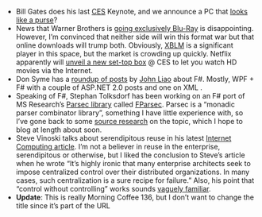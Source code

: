 -   Bill Gates does his last [CES](http://www.microsoft.com/ces)
    Keynote, and we announce a PC that [looks like a
    purse](http://www.microsoft.com/presspass/features/2008/jan08/01-07fashionpcs.mspx)?
-   News that Warner Brothers is [going exclusively
    Blu-Ray](http://www.deadlinehollywooddaily.com/boost-for-blu-ray-warner-bros-will-release-high-def-titles-exclusively-in-that-format/)
    is disappointing. However, I’m convinced that neither side will win
    this format war but that online downloads will trump both.
    Obviously, [XBLM](http://www.xbox.com/live/marketplace/moviestv) is
    a significant player in this space, but the market is crowding up
    quickly. Netflix apparently will [unveil a new set-top
    box](http://www.marketwatch.com/news/story/netflix-lg-team-up-bring/story.aspx?guid=%7B524C1C79-666C-49FD-AD1A-75E4D3B5878B%7D)
    @ CES to let you watch HD movies via the Internet.
-   Don Syme has a [roundup of
    posts](http://blogs.msdn.com/dsyme/archive/2008/01/05/learning-wpf-through-f-and-vice-versa-by-john-liao.aspx)
    by [John Liao](http://jyliao.blogspot.com) about F\#. Mostly, WPF +
    F\# with a couple of ASP.NET 2.0 posts and one on XML .
-   Speaking of F\#, Stephan Tolksdorf has been working on an F\# port
    of MS Research’s [Parsec
    library](http://research.microsoft.com/users/daan/parsec.html)
    called [FParsec](http://www.quanttec.com/fparsec/index.html). Parsec
    is a “monadic parser combinator library”, something I have little
    experience with, so I’ve gone back to some [source
    research](http://www.cs.nott.ac.uk/~gmh//monparsing.pdf) on the
    topic, which I hope to blog at length about soon.
-   Steve Vinoski talks about serendipitous reuse in his latest
    [Internet Computing
    article](http://computer.org/portal/pages/dsonline/2008/02/w1tow.xml).
    I’m not a believer in reuse in the enterprise, serendipitous or
    otherwise, but I liked the conclusion to Steve’s article when he
    wrote “It’s highly ironic that many enterprise architects seek to
    impose centralized control over their distributed organizations. In
    many cases, such centralization is a sure recipe for failure.” Also,
    his point that “control without controlling” works sounds [vaguely
    familiar](http://devhawk.net/2007/10/25/the-worst-of-both-worlds/).
-   **Update**: This is really Morning Coffee 136, but I don’t want to
    change the title since it’s part of the URL

